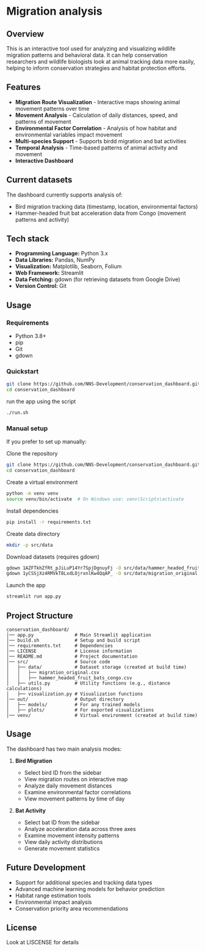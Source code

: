 # Migration analysis

## Overview

This is an interactive tool used for analyzing and visualizing wildlife migration patterns and behavioral data. It can help conservation researchers and wildlife biologists look at animal tracking data more easily, helping to inform conservation strategies and habitat protection efforts.

## Features

- **Migration Route Visualization** - Interactive maps showing animal movement patterns over time
- **Movement Analysis** - Calculation of daily distances, speed, and patterns of movement
- **Environmental Factor Correlation** - Analysis of how habitat and environmental variables impact movement
- **Multi-species Support** - Supports birdd migration and bat activities 
- **Temporal Analysis** - Time-based patterns of animal activity and movement
- **Interactive Dashboard**

## Current datasets

The dashboard currently supports analysis of:
- Bird migration tracking data (timestamp, location, environmental factors)
- Hammer-headed fruit bat acceleration data from Congo (movement patterns and activity)

## Tech stack

- **Programming Language:** Python 3.x
- **Data Libraries:** Pandas, NumPy
- **Visualization:** Matplotlib, Seaborn, Folium
- **Web Framework:** Streamlit
- **Data Fetching:** gdown (for retrieving datasets from Google Drive)
- **Version Control:** Git

## Usage

### Requirements

- Python 3.8+
- pip
- Git
- gdown

### Quickstart

```sh
git clone https://github.com/NNS-Development/conservation_dashboard.git
cd conservation_dashboard
```

run the app using the script
```sh
./run.sh
```

### Manual setup

If you prefer to set up manually:

Clone the repository
```sh
git clone https://github.com/NNS-Development/conservation_dashboard.git
cd conservation_dashboard
```

Create a virtual environment
```sh
python -m venv venv
source venv/bin/activate  # On Windows use: venv\Scripts\activate
```

Install dependencies
```sh
pip install -r requirements.txt
```

Create data directory
```sh
mkdir -p src/data
```

Download datasets (requires gdown)
```sh
gdown 1AZFTkhZfRt_pJiLuP14Yr7SpjDgnuyFj -O src/data/hammer_headed_fruit_bats_congo.csv
gdown 1yCSSjXz4RMVkT8LxdLOjrxnlKw4QqAP_ -O src/data/migration_original.csv
```

Launch the app
```sh
streamlit run app.py
```

## Project Structure

```
conservation_dashboard/
│── app.py               # Main Streamlit application
│── build.sh             # Setup and build script
│── requirements.txt     # Dependencies
│── LICENSE              # License information
│── README.md            # Project documentation
│── src/                 # Source code
│   ├── data/            # Dataset storage (created at build time)
│   │   ├── migration_original.csv
│   │   ├── hammer_headed_fruit_bats_congo.csv
│   ├── utils.py         # Utility functions (e.g., distance calculations)
│   ├── visualization.py # Visualization functions
│── out/                 # Output directory
│   ├── models/          # For any trained models
│   ├── plots/           # For exported visualizations
│── venv/                # Virtual environment (created at build time)
```

## Usage

The dashboard has two main analysis modes:

1. **Bird Migration**
   - Select bird ID from the sidebar
   - View migration routes on interactive map
   - Analyze daily movement distances
   - Examine environmental factor correlations
   - View movement patterns by time of day

2. **Bat Activity**
   - Select bat ID from the sidebar
   - Analyze acceleration data across three axes
   - Examine movement intensity patterns
   - View daily activity distributions
   - Generate movement statistics

## Future Development

- Support for additional species and tracking data types
- Advanced machine learning models for behavior prediction
- Habitat range estimation tools
- Environmental impact analysis
- Conservation priority area recommendations

## License
Look at LISCENSE for details